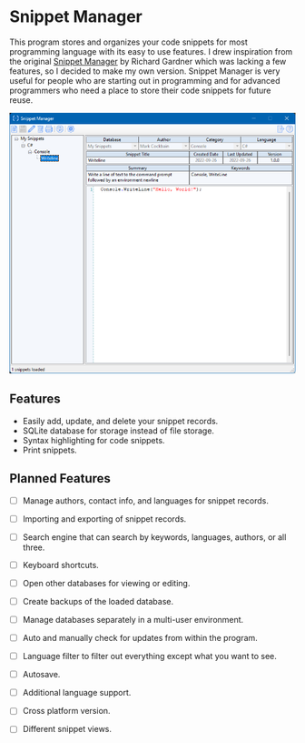 # Snippet Manager

<!--![Downloads](https://img.shields.io/github/downloads/saltyseaslug/snippet-manager/total?style=flat-square)-->
<!--![ReleaseVersion](https://img.shields.io/github/v/release/saltyseaslug/snippet-manager?style=flat-square)-->
<!--![License](https://img.shields.io/github/license/saltyseaslug/snippet-manager?style=flat-square)-->

This program stores and organizes your code snippets for most programming language with its easy to use features. I drew inspiration from the original [Snippet Manager] by Richard Gardner which was lacking a few features, so I decided to make my own version. Snippet Manager is very useful for people who are starting out in programming and for advanced programmers who need a place to store their code snippets for future reuse.

![screen shot](/screenshot-main.png)



## Features

- Easily add, update, and delete your snippet records.
- SQLite database for storage instead of file storage.
- Syntax highlighting for code snippets.
- Print snippets.

## Planned Features

- [ ] Manage authors, contact info, and languages for snippet records.
- [ ] Importing and exporting of snippet records.
- [ ] Search engine that can search by keywords, languages, authors, or all three.
- [ ] Keyboard shortcuts.
- [ ] Open other databases for viewing or editing.
- [ ] Create backups of the loaded database.
- [ ] Manage databases separately in a multi-user environment.
- [ ] Auto and manually check for updates from within the program.
- [ ] Language filter to filter out everything except what you want to see.
- [ ] Autosave.
- [ ] Additional language support.
- [ ] Cross platform version.
- [ ] Different snippet views.


[Snippet Manager]: http://www.snippetmanager.net/
